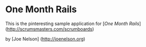 # One Month Rails

This is the pinteresting sample application for [*One Month Rails*] (http://scrumsmasters.com/scrumboards)

by [Joe Nelson] (http://joenelson.org)